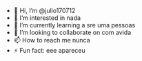 - 👋 Hi, I’m @julio170712
- 👀 I’m interested in nada
- 🌱 I’m currently learning a sre uma pessoas
- 💞️ I’m looking to collaborate on com avida
- 📫 How to reach me nunca
- ⚡ Fun fact: eee apareceu

<!---
julio170712/julio170712 is a ✨ special ✨ repository because its `README.md` (this file) appears on your GitHub profile.
You can click the Preview link to take a look at your changes.
--->
